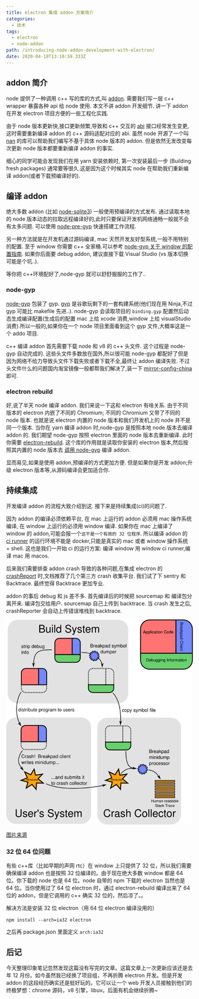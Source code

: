 ```yaml
---
title: electron 集成 addon 方案简介
categories:
  - 技术
tags:
  - electron
  - node-addon
path: /introducing-node-addon-development-with-electron/
date: 2020-04-18T13:10:59.333Z
---
```


## addon 简介

node 提供了一种调用 c++ 写的库的方式,叫 [addon](https://nodejs.org/api/addons.html). 需要我们写一层 c++ wrapper 暴露各种 api 给 node 使用. 本文不讲 addon 开发细节. 讲一下 addon 在开发 electron 项目方便的一些工程化实践.

由于 node 版本更新快,接口更新频繁,导致和 c++ 交互的 [abi](https://en.wikipedia.org/wiki/Application_binary_interface) 接口经常发生变更,这时需要重新编译 addon 的 c++ 源码适配对应的 abi. 虽然 node 开源了一个叫 [nan](https://github.com/nodejs/nan) 的库可以帮助我们编写不基于具体 node 版本的 addon. 但是依然无发改变每次更新 node 版本都要重新编译 addon 的事实.

细心的同学可能会发现我们在用 yarn 安装依赖时, 第一次安装最后一步 (Building fresh packages) 通常要等很久.这是因为这个时候其实 node 在帮助我们重新编译 addon(或者下载预编译好的).

## 编译 addon

绝大多数 addon (比如 [node-sqlite3](https://github.com/mapbox/node-sqlite3)) 一般使用预编译的方式发布. 通过读取本地的 node 版本动态的拉取远程编译好的,此时只要保证开发机网络通畅一般就不会有太多问题. 可以使用 [node-pre-gyp](https://github.com/mapbox/node-pre-gyp) 快速搭建工作流程.

另一种方法就是在开发机通过源码编译, mac 天然开发友好型系统,一般不用特别的配置. 至于 window 你需要 c++ 全家桶.可以参考 [node-gyp 关于 window 的配置指南](https://github.com/nodejs/node-gyp#on-windows). 如果你后面要 debug addon, 建议直接下载 Visual Studio (vs 版本切换可能是个坑..).

等你把 c++环境配好了,node-gyp 就可以舒舒服服的工作了..

### node-gyp

[node-gyp](https://github.com/nodejs/node-gyp) 包装了 gyp. [gyp](https://gyp.gsrc.io/) 是谷歌玩剩下的一套构建系统(他们现在用 Ninja,不过 gyp 可能比 makefile 先进..). node-gyp 会读取项目的 `binding.gyp` 配置然后动态生成编译配置(生成后的配置 mac 上给 xcode 消费,window 上给 visualStudio 消费).所以一般的,如果你在一个 node 项目里面看到这个 gyp 文件,大概率这是一个 addo 项目.

c++ 编译 addon 首先需要下载 node 和 v8 的 c++ 头文件. 这个过程是 node-gyp 自动完成的. 这些头文件多数放在国外,所以很可能 node-gyp 都配好了但是因为网络不给力导致头文件下载失败或者下载不全,最终让 addon 编译失败. 不过头文件什么的问题国内淘宝镜像一般都帮我们解决了,装一下 [mirror-config-china](https://www.npmjs.com/package/mirror-config-china)即可.

### electron rebuild

好,说了半天 node 编译 addon. 我们来说一下这和 electron 有啥关系. 由于不同版本的 electron 内嵌了不同的 Chromium; 不同的 Chromium 又带了不同的 node 版本. 也就是说 electron 内置的 node 版本和我们开发机上的 node 并不是同一个版本. 当你在 yarn 编译 addon 时,node-gyp 是按照本地 node 版本去编译 addon 的. 我们期望 node-gyp 按照 electron 里面的 node 版本去重新编译. 此时你需要 [electron-rebuild](https://github.com/electron/electron-rebuild). 这个库的作用就是读取你安装的 electron 版本,然后按照其内置的 node 版本去 [调用 node-gyp](https://github.com/electron/electron-rebuild/blob/master/src/rebuild.ts#L364) 编译 addon.

显而易见,如果是使用 addon,预编译的方式更加方便. 但是如果你是开发 addon;升级 electron 版本等,从源码编译会更加适合你.

## 持续集成

开发编译 addon 的流程大致介绍到这. 接下来是持续集成(ci)的问题了.

因为 addon 的编译必须依赖平台, 在 mac 上运行的 addon 必须用 mac 操作系统编译, 在 window 上运行的必须用 window 编译. 如果你在 mac 上编译了 window 的 addon,可能会报一个`这不是一个有效的 32 位程序`. 所以编译 addon 的 [ci runner](https://docs.gitlab.com/runner/) 的运行环境不能是 docker,只能是真实的 mac 或者 window 操作系统 + shell. 这也是我们一开始 ci 的运行方案: 编译 window 用 window ci runner,编译 mac 用 macos.

后来我们需要排查 addon crash 导致的各种问题,在集成 electron 的 [crashReport](https://electronjs.org/docs/api/crash-reporter) 时,文档推荐了几个第三方 crash 收集平台. 我们试了下 sentry 和 Backtrace. 最终觉得 Backtrace 更加专业.

addon 的事后 debug 和 js 差不多. 首先编译后的时候把 sourcemap 和 编译包分离开来. 编译包交给用户. sourcemap 自己上传到 backtrace. 当 crash 发生之后, crashReporter 会自动上传错误堆栈到 backtrace.

![breakpad.png](./breakpad.png)

[图片来源](https://chromium.googlesource.com/breakpad/breakpad/+/master/docs/getting_started_with_breakpad.md)

### 32 位 64 位问题

有些 c++库（比如早期的声网 rtc）在 window 上只提供了 32 位，所以我们需要确保编译 addon 也是按照 32 位编译的。由于现在绝大多数 window 都是 64 位。你下载的 node 也是 64 位。node 自带的 npm 下载的 electron 当然也是 64 位。当你使用过了 64 位 electron 时，通过 electron-rebuild 编译出来了 64 位的 addon，但是它调用的 c++ 确实 32 位的，然后凉了。。

解决方法是安装 32 位 electron（用 64 位 electron 编译没用的）

```
npm install --arch=ia32 electron
```

之后再 package.json 里面定义 `arch:ia32`

## 后记

今天整理印象笔记忽然发现这篇没有写完的文章。这篇文章上一次更新应该还是去年 12 月份。如今虽然我已经换了项目组，不再折腾 electron 开发。但是开发 addon 的这段经历确实还是挺好玩的。它可以让一个 web 开发人员接触到他们的终极梦想：chrome 源码，v8 引擎，libuv。后面有机会继续折腾~
